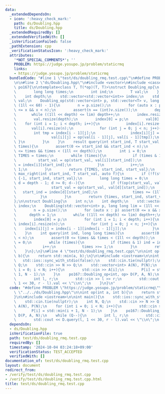 ```yaml
---
data:
  _extendedDependsOn:
  - icon: ':heavy_check_mark:'
    path: ds/Doubling.hpp
    title: ds/Doubling.hpp
  _extendedRequiredBy: []
  _extendedVerifiedWith: []
  _isVerificationFailed: false
  _pathExtension: cpp
  _verificationStatusIcon: ':heavy_check_mark:'
  attributes:
    '*NOT_SPECIAL_COMMENTS*': ''
    PROBLEM: https://judge.yosupo.jp/problem/staticrmq
    links:
    - https://judge.yosupo.jp/problem/staticrmq
  bundledCode: "#line 1 \"test/ds/doubling_rmq.test.cpp\"\n#define PROBLEM \"https://judge.yosupo.jp/problem/staticrmq\"\
    \n\n#line 2 \"ds/Doubling.hpp\"\n#include <vector>\n#include <cassert>\nnamespace\
    \ po167{\n\ntemplate<class T, T(*op)(T, T)>\nstruct Doubling_op{\n    struct result{\n\
    \        long long times;\n        int ind;\n        T val;\n    };\n    int n;\n\
    \    int depth;\n    std::vector<std::vector<int>> index;\n    std::vector<std::vector<T>>\
    \ val;\n    Doubling_op(std::vector<int> p, std::vector<T> v, long long lim =\
    \ (1ll << 60) - 1){\n        n = p.size();\n        for (auto x : p) assert(0\
    \ <= x && x < n);\n        assert(n == (int)v.size());\n        depth = 1;\n \
    \       while ((1ll << depth) <= lim) depth++;\n        index.resize(depth);\n\
    \        val.resize(depth);\n        index[0] = p;\n        val[0] = v;\n    \
    \    for (int i = 1; i < depth; i++){\n            index[i].resize(n);\n     \
    \       val[i].resize(n);\n            for (int j = 0; j < n; j++){\n        \
    \        int tmp = index[i - 1][j];\n                index[i][j] = index[i - 1][tmp];\n\
    \                val[i][j] = op(val[i - 1][j], val[i - 1][tmp]);\n           \
    \ }\n        }\n    }\n    result query(int start_ind, T start_val, long long\
    \ times){\n        assert(0 <= start_ind && start_ind < n);\n        assert(0\
    \ <= times && times < (1ll << depth));\n        int i = 0;\n        long long\
    \ TIMES = times;\n        while (times){\n            if (times & 1){\n      \
    \          start_val = op(start_val, val[i][start_ind]);\n                start_ind\
    \ = index[i][start_ind];\n            }\n            i++;\n            times >>=\
    \ 1;\n        }\n        return {TIMES, start_ind, start_val};\n    }\n    result\
    \ max_right(int start_ind, T start_val, auto f){\n        if (!f(start_val)) return\
    \ {-1, start_ind, start_val};\n        long long times = 0;\n        for (int\
    \ d = depth - 1; d >= 0; d--){\n            if (f(op(start_val, val[d][start_ind]))){\n\
    \                start_val = op(start_val, val[d][start_ind]);\n             \
    \   start_ind = index[d][start_ind];\n                times += (1ll << d);\n \
    \           }\n        }\n        return {times, start_ind, start_val};\n    }\n\
    };\n\nstruct Doubling{\n    int n;\n    int depth;\n    std::vector<std::vector<int>>\
    \ index;\n    Doubling(std::vector<int> p, long long lim = (1ll << 60) - 1){\n\
    \        n = p.size();\n        for (auto x : p) assert(0 <= x && x < n);\n  \
    \      depth = 1;\n        while ((1ll << depth) <= lim) depth++;\n        index.resize(depth);\n\
    \        index[0] = p;\n        for (int i = 1; i < depth; i++){\n           \
    \ index[i].resize(n);\n            for (int j = 0; j < n; j++){\n            \
    \    index[i][j] = index[i - 1][index[i - 1][j]];\n            }\n        }\n\
    \    }\n    int query(int ind, long long times){\n        assert(0 <= ind && ind\
    \ < n);\n        assert(0 <= times && times < (1ll << depth));\n        int i\
    \ = 0;\n        while (times){\n            if (times & 1) ind = index[i][ind];\n\
    \            i++;\n            times >>= 1;\n        }\n        return ind;\n\
    \    }\n};\n}\n#line 4 \"test/ds/doubling_rmq.test.cpp\"\n\nint op(int a, int\
    \ b){\n    return std::min(a, b);\n}\n\n#include <iostream>\n\nint main(){\n \
    \   std::ios::sync_with_stdio(false);\n    std::cin.tie(nullptr);\n    int N,\
    \ Q;\n    std::cin >> N >> Q;\n    std::vector<int> A(N), P(N);\n    for (int\
    \ i = 0; i < N; i++){\n        std::cin >> A[i];\n        P[i] = std::min(i +\
    \ 1, N - 1);\n    }\n    po167::Doubling_op<int, op> D(P, A, N);\n    while (Q--){\n\
    \        int l, r;\n        std::cin >> l >> r;\n        std::cout << D.query(l,\
    \ 1 << 30, r - l).val << \"\\n\";\n    }\n}\n"
  code: "#define PROBLEM \"https://judge.yosupo.jp/problem/staticrmq\"\n\n#include\
    \ \"../../ds/Doubling.hpp\"\n\nint op(int a, int b){\n    return std::min(a, b);\n\
    }\n\n#include <iostream>\n\nint main(){\n    std::ios::sync_with_stdio(false);\n\
    \    std::cin.tie(nullptr);\n    int N, Q;\n    std::cin >> N >> Q;\n    std::vector<int>\
    \ A(N), P(N);\n    for (int i = 0; i < N; i++){\n        std::cin >> A[i];\n \
    \       P[i] = std::min(i + 1, N - 1);\n    }\n    po167::Doubling_op<int, op>\
    \ D(P, A, N);\n    while (Q--){\n        int l, r;\n        std::cin >> l >> r;\n\
    \        std::cout << D.query(l, 1 << 30, r - l).val << \"\\n\";\n    }\n}"
  dependsOn:
  - ds/Doubling.hpp
  isVerificationFile: true
  path: test/ds/doubling_rmq.test.cpp
  requiredBy: []
  timestamp: '2024-10-04 03:24:18+09:00'
  verificationStatus: TEST_ACCEPTED
  verifiedWith: []
documentation_of: test/ds/doubling_rmq.test.cpp
layout: document
redirect_from:
- /verify/test/ds/doubling_rmq.test.cpp
- /verify/test/ds/doubling_rmq.test.cpp.html
title: test/ds/doubling_rmq.test.cpp
---
```

